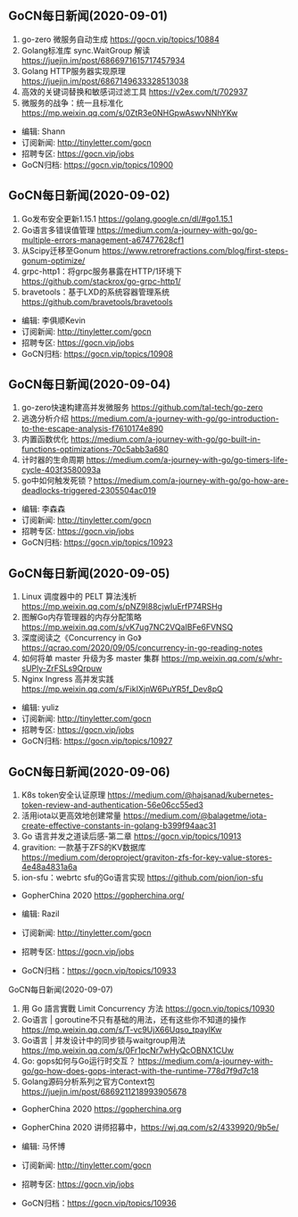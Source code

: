 ## GoCN每日新闻(2020-09-01)

1. go-zero 微服务自动生成 https://gocn.vip/topics/10884
2.  Golang标准库 sync.WaitGroup 解读 https://juejin.im/post/6866971615717457934
3. Golang HTTP服务器实现原理 https://juejin.im/post/6867149633328513038
4. 高效的关键词替换和敏感词过滤工具  https://v2ex.com/t/702937
5. 微服务的战争：统一且标准化 https://mp.weixin.qq.com/s/0ZtR3e0NHGpwAswvNNhYKw

- 编辑: Shann  
- 订阅新闻: http://tinyletter.com/gocn  
- 招聘专区: https://gocn.vip/jobs
- GoCN归档: https://gocn.vip/topics/10900

## GoCN每日新闻(2020-09-02)

1. Go发布安全更新1.15.1 https://golang.google.cn/dl/#go1.15.1
2. Go语言多错误值管理 https://medium.com/a-journey-with-go/go-multiple-errors-management-a67477628cf1
3. 从Scipy迁移至Gonum https://www.retrorefractions.com/blog/first-steps-gonum-optimize/
4. grpc-http1：将grpc服务暴露在HTTP/1环境下 https://github.com/stackrox/go-grpc-http1/
5. bravetools：基于LXD的系统容器管理系统 https://github.com/bravetools/bravetools

* 编辑: 李俱顺Kevin
* 订阅新闻: http://tinyletter.com/gocn  
* 招聘专区: https://gocn.vip/jobs  
* GoCN归档: https://gocn.vip/topics/10908


## GoCN每日新闻(2020-09-04)

1. go-zero快速构建高并发微服务 https://github.com/tal-tech/go-zero
2. 逃逸分析介绍 https://medium.com/a-journey-with-go/go-introduction-to-the-escape-analysis-f7610174e890
3. 内置函数优化 https://medium.com/a-journey-with-go/go-built-in-functions-optimizations-70c5abb3a680
4. 计时器的生命周期 https://medium.com/a-journey-with-go/go-timers-life-cycle-403f3580093a
5. go中如何触发死锁？https://medium.com/a-journey-with-go/go-how-are-deadlocks-triggered-2305504ac019

* 编辑: 李森森
* 订阅新闻: http://tinyletter.com/gocn
* 招聘专区: https://gocn.vip/jobs
* GoCN归档: https://gocn.vip/topics/10923

## GoCN每日新闻(2020-09-05)
 
1. Linux 调度器中的 PELT 算法浅析 https://mp.weixin.qq.com/s/pNZ9I88cjwIuErfP74RSHg
2. 图解Go内存管理器的内存分配策略 https://mp.weixin.qq.com/s/vK7ug7NC2VQaIBFe6FVNSQ 
3. 深度阅读之《Concurrency in Go》https://qcrao.com/2020/09/05/concurrency-in-go-reading-notes
4. 如何将单 master 升级为多 master 集群 https://mp.weixin.qq.com/s/whr-sUPly-ZrFSLs9Qrpuw
5. Nginx Ingress 高并发实践 https://mp.weixin.qq.com/s/FikIXjnW6PuYR5f_Dev8pQ

* 编辑: yuliz
* 订阅新闻: http://tinyletter.com/gocn
* 招聘专区: https://gocn.vip/jobs
* GoCN归档: https://gocn.vip/topics/10927

## GoCN每日新闻(2020-09-06)

1. K8s token安全认证原理 https://medium.com/@hajsanad/kubernetes-token-review-and-authentication-56e06cc55ed3
2. 活用iota以更高效地创建常量 https://medium.com/@balagetme/iota-create-effective-constants-in-golang-b399f94aac31
3. Go 语言并发之道读后感-第二章 https://gocn.vip/topics/10913
4. gravition: 一款基于ZFS的KV数据库 https://medium.com/deroproject/graviton-zfs-for-key-value-stores-4e48a4831a6a
5. ion-sfu：webrtc sfu的Go语言实现  https://github.com/pion/ion-sfu

* GopherChina 2020 https://gopherchina.org/

* 编辑: Razil
* 订阅新闻: http://tinyletter.com/gocn
* 招聘专区: https://gocn.vip/jobs
* GoCN归档：https://gocn.vip/topics/10933

GoCN每日新闻(2020-09-07)

1. 用 Go 語言實戰 Limit Concurrency 方法 https://gocn.vip/topics/10930
2. Go语言 | goroutine不只有基础的用法，还有这些你不知道的操作 https://mp.weixin.qq.com/s/T-vc9UjX66Uqso_tpayIKw
3. Go语言 | 并发设计中的同步锁与waitgroup用法 https://mp.weixin.qq.com/s/0Fr1pcNr7wHyQcOBNX1CUw
4. Go: gops如何与Go运行时交互？ https://medium.com/a-journey-with-go/go-how-does-gops-interact-with-the-runtime-778d7f9d7c18
5. Golang源码分析系列之官方Context包 https://juejin.im/post/6869211218993905678

* GopherChina 2020 https://gopherchina.org
* GopherChina 2020 讲师招募中，https://wj.qq.com/s2/4339920/9b5e/

* 编辑: 马怀博
* 订阅新闻: http://tinyletter.com/gocn 
* 招聘专区: https://gocn.vip/jobs
* GoCN归档：https://gocn.vip/topics/10936
